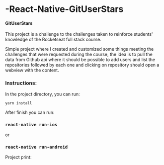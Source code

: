 # -React-Native-GitUserStars

#### GitUserStars

This project is a challenge to the challenges taken to reinforce students' knowledge of the Rocketseat full stack course.

Simple project where I created and customized some things meeting the challenges that were requested during the course, the idea is to pull the data from Github api where it should be possible to add users and list the repositories followed by each one and clicking on repository should open a webview with the content.

### Instructions:

In the project directory, you can run:

`yarn install`

After finish you can run:

### `react-native run-ios`
or
### `react-native run-android`

Project print:
